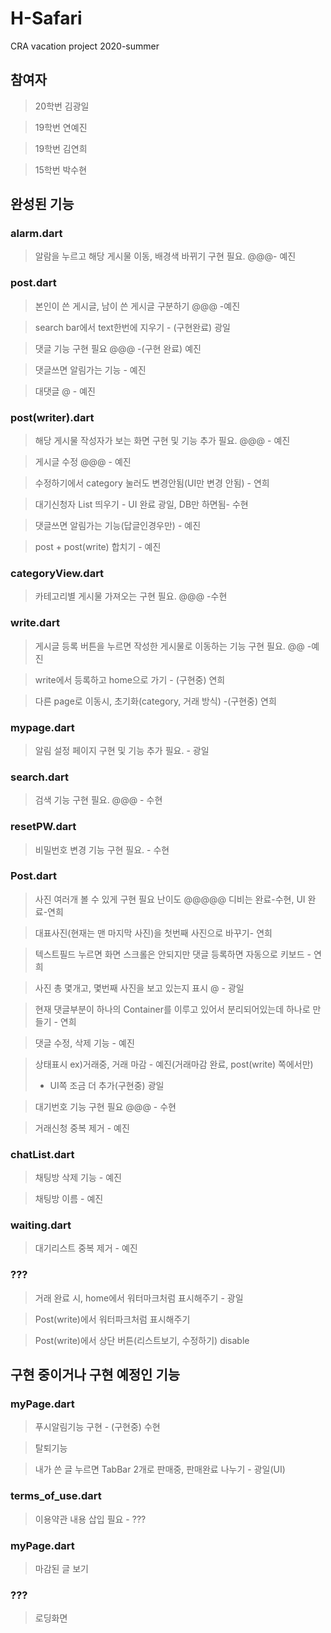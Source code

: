 # H-Safari
CRA vacation project 2020-summer

## 참여자
> 20학번 김광일

> 19학번 연예진

> 19학번 김연희

> 15학번 박수현

## 완성된 기능

### alarm.dart
> 알람을 누르고 해당 게시물 이동, 배경색 바뀌기 구현 필요. @@@- 예진

### post.dart
> 본인이 쓴 게시글, 남이 쓴 게시글 구분하기 @@@ -예진

> search bar에서 text한번에 지우기 - (구현완료) 광일

> 댓글 기능 구현 필요  @@@ -(구현 완료) 예진

> 댓글쓰면 알림가는 기능 - 예진

> 대댓글 @ - 예진

### post(writer).dart
> 해당 게시물 작성자가 보는 화면 구현 및 기능 추가 필요. @@@ - 예진

> 게시글 수정 @@@ - 예진

> 수정하기에서 category 눌러도 변경안됨(UI만 변경 안됨) - 연희

> 대기신청자 List 띄우기 - UI 완료 광일, DB만 하면됨- 수현

> 댓글쓰면 알림가는 기능(답글인경우만) - 예진

> post + post(write) 합치기 - 예진


### categoryView.dart
> 카테고리별 게시물 가져오는 구현 필요. @@@ -수현

### write.dart
> 게시글 등록 버튼을 누르면 작성한 게시물로 이동하는 기능 구현 필요. @@ -예진

> write에서 등록하고 home으로 가기 - (구현중) 연희

> 다른 page로 이동시, 초기화(category, 거래 방식) -(구현중) 연희

### mypage.dart
> 알림 설정 페이지 구현 및 기능 추가 필요. - 광일

### search.dart
> 검색 기능 구현 필요. @@@ - 수현

### resetPW.dart
> 비밀번호 변경 기능 구현 필요. - 수현

### Post.dart
> 사진 여러개 볼 수 있게 구현 필요 난이도 @@@@@ 디비는 완료-수현, UI 완료-연희

> 대표사진(현재는 맨 마지막 사진)을 첫번째 사진으로 바꾸기- 연희

> 텍스트필드 누르면 화면 스크롤은 안되지만 댓글 등록하면 자동으로 키보드  - 연희

> 사진 총 몇개고, 몇번째 사진을 보고 있는지 표시 @ - 광일

> 현재 댓글부분이 하나의 Container를 이루고 있어서 분리되어있는데 하나로 만들기 - 연희

> 댓글 수정, 삭제 기능 - 예진

> 상태표시 ex)거래중, 거래 마감 - 예진(거래마감 완료, post(write) 쪽에서만)
> + UI쪽 조금 더 추가(구현중) 광일

> 대기번호 기능 구현 필요 @@@ - 수현

> 거래신청 중복 제거 - 예진

### chatList.dart
> 채팅방 삭제 기능 - 예진

> 채팅방 이름 - 예진

### waiting.dart
> 대기리스트 중복 제거 - 예진

### ???
> 거래 완료 시, home에서 워터마크처럼 표시해주기 - 광일

> Post(write)에서 워터파크처럼 표시해주기

> Post(write)에서 상단 버튼(리스트보기, 수정하기) disable


## 구현 중이거나 구현 예정인 기능

### myPage.dart
> 푸시알림기능 구현 - (구현중) 수현

> 탈퇴기능

> 내가 쓴 글 누르면 TabBar 2개로 판매중, 판매완료 나누기 - 광일(UI)

### terms_of_use.dart 
> 이용약관 내용 삽입 필요 - ???

### myPage.dart 
> 마감된 글 보기 

### ???
> 로딩화면


